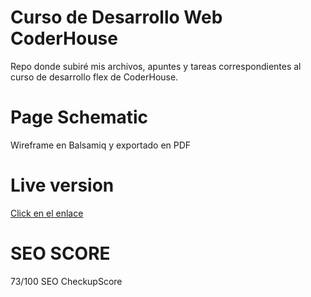 # Curso de Desarrollo Web CoderHouse
 Repo donde subiré mis archivos, apuntes y tareas correspondientes al curso de desarrollo flex de CoderHouse.

 # Page Schematic
 Wireframe en Balsamiq y exportado en PDF

# Live version
[Click en el enlace](https://desarrollo-web-flex.vercel.app/)

# SEO SCORE
73/100 SEO CheckupScore 




